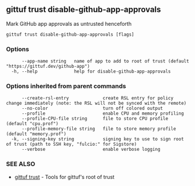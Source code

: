 ## gittuf trust disable-github-app-approvals

Mark GitHub app approvals as untrusted henceforth

```
gittuf trust disable-github-app-approvals [flags]
```

### Options

```
      --app-name string   name of app to add to root of trust (default "https://gittuf.dev/github-app")
  -h, --help              help for disable-github-app-approvals
```

### Options inherited from parent commands

```
      --create-rsl-entry             create RSL entry for policy change immediately (note: the RSL will not be synced with the remote)
      --no-color                     turn off colored output
      --profile                      enable CPU and memory profiling
      --profile-CPU-file string      file to store CPU profile (default "cpu.prof")
      --profile-memory-file string   file to store memory profile (default "memory.prof")
  -k, --signing-key string           signing key to use to sign root of trust (path to SSH key, "fulcio:" for Sigstore)
      --verbose                      enable verbose logging
```

### SEE ALSO

* [gittuf trust](gittuf_trust.md)	 - Tools for gittuf's root of trust

